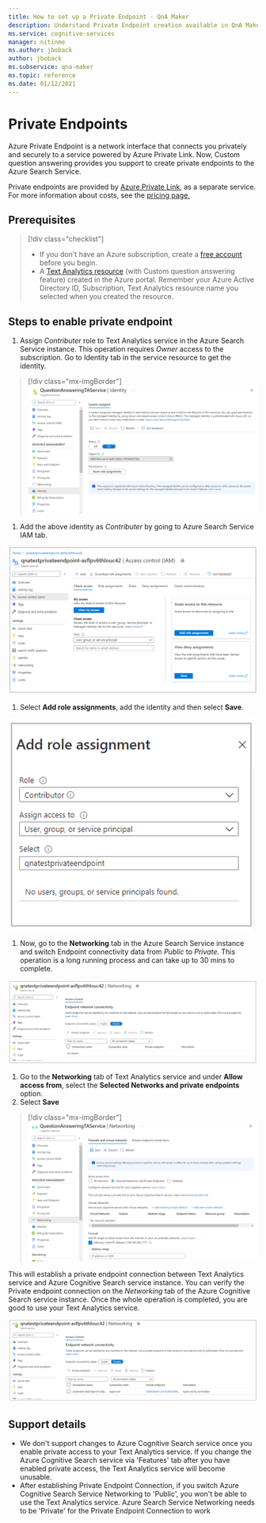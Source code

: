 ```yaml
---
title: How to set up a Private Endpoint - QnA Maker
description: Understand Private Endpoint creation available in QnA Maker managed.
ms.service: cognitive-services
manager: nitinme
ms.author: jboback
author: jboback
ms.subservice: qna-maker
ms.topic: reference
ms.date: 01/12/2021
---
```


# Private Endpoints

Azure Private Endpoint is a network interface that connects you privately and securely to a service powered by Azure Private Link. Now, Custom question answering provides you support to create private endpoints to the Azure Search Service.

Private endpoints are provided by [Azure Private Link](../../private-link/private-link-overview.md), as a separate service. For more information about costs, see the [pricing page.](https://azure.microsoft.com/pricing/details/private-link/) 

## Prerequisites
> [!div class="checklist"]
> * If you don't have an Azure subscription, create a [free account](https://azure.microsoft.com/free/cognitive-services/) before you begin.
> * A [Text Analytics resource](https://portal.azure.com/?quickstart=true#create/Microsoft.CognitiveServicesTextAnalytics) (with Custom question answering feature) created in the Azure portal. Remember your Azure Active Directory ID, Subscription, Text Analytics resource name you selected when you created the resource.

## Steps to enable private endpoint
1. Assign *Contributer* role to Text Analytics service in the Azure Search Service instance. This operation requires *Owner* access to the subscription. Go to Identity tab in the service resource to get the identity.

> [!div class="mx-imgBorder"]
> ![Text Analytics Identity](../qnamaker/media/qnamaker-reference-private-endpoints/private-endpoints-identity.png)

1. Add the above identity as *Contributer* by going to Azure Search Service IAM tab.

![Managed service IAM](../qnamaker/media/qnamaker-reference-private-endpoints/private-endpoint-access-control.png)

1. Select **Add role assignments**, add the identity and then select **Save**.

![Managed role assignment](../qnamaker/media/qnamaker-reference-private-endpoints/private-endpoint-role-assignment.png)

1. Now, go to the **Networking** tab in the Azure Search Service instance and switch Endpoint connectivity data from *Public* to *Private*. This operation is a long running process and can take up to 30 mins to complete. 

![Managed Azure search networking](../qnamaker/media/qnamaker-reference-private-endpoints/private-endpoint-networking.png)

1. Go to the **Networking** tab of Text Analytics service and under **Allow access from**, select the **Selected Networks and private endpoints** option.
1. Select **Save**
 
> [!div class="mx-imgBorder"]
> ![Text Analytics newtorking](../qnamaker/media/qnamaker-reference-private-endpoints/private-endpoint-networking-custom-qna.png)

This will establish a private endpoint connection between Text Analytics service and Azure Cognitive Search service instance. You can verify the Private endpoint connection on the *Networking* tab of the Azure Cognitive Search service instance. Once the whole operation is completed, you are good to use your Text Analytics service. 

![Managed Networking Service](../qnamaker/media/qnamaker-reference-private-endpoints/private-endpoint-networking-3.png)


## Support details
 * We don't support changes to Azure Cognitive Search service once you enable private access to your Text Analytics service. If you change the Azure Cognitive Search service via 'Features' tab after you have enabled private access, the Text Analytics service will become unusable.
 * After establishing Private Endpoint Connection, if you switch Azure Cognitive Search Service Networking to 'Public', you won't be able to use the Text Analytics service. Azure Search Service Networking needs to be 'Private' for the Private Endpoint Connection to work
